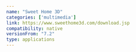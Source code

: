 ```yaml
---
name: "Sweet Home 3D"
categories: ['multimedia']
link: https://www.sweethome3d.com/download.jsp
compatibility: native
versionFrom: "7.2"
type: applications
---
```


